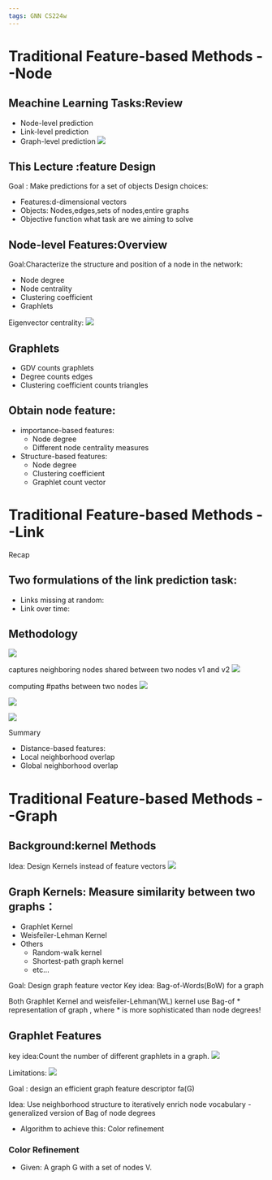 ```yaml
---
tags: GNN CS224w
---
```

# Traditional Feature-based Methods --Node
## Meachine Learning Tasks:Review
- Node-level prediction
- Link-level prediction
- Graph-level prediction
![](https://s2.loli.net/2021/12/31/mPBIX1Nta7DfyRb.png)

## This Lecture :feature Design
Goal : Make predictions for a set of objects
Design choices:
- Features:d-dimensional  vectors
- Objects: Nodes,edges,sets of nodes,entire graphs
- Objective function
what task are we aiming to solve
## Node-level Features:Overview
Goal:Characterize the structure and position of a node in the network:
- Node degree
- Node centrality
- Clustering coefficient
- Graphlets

Eigenvector centrality:
![](https://s2.loli.net/2021/12/31/mxl9wGTsH6Ndy2S.png)

## Graphlets
- GDV counts graphlets
- Degree counts edges
- Clustering coefficient counts triangles

## Obtain node feature:
- importance-based features:
    - Node degree
    - Different node centrality measures
- Structure-based features:
    - Node degree
    - Clustering coefficient
    - Graphlet count vector

# Traditional Feature-based Methods --Link

Recap

## Two formulations of the link prediction task:
- Links missing at random:
- Link over time:

## Methodology
![](https://s2.loli.net/2021/12/31/IaLUiHVd6fj2v8M.png)

captures neighboring nodes shared between two nodes v1 and v2
![](https://s2.loli.net/2021/12/31/Cmqpj8awZeB4fOV.png)

computing #paths between two nodes
![](https://s2.loli.net/2021/12/31/K6FzfBixyX8tDcb.png)

![](https://s2.loli.net/2021/12/31/V4h25lZFTC6k3UY.png)

![](https://s2.loli.net/2021/12/31/jkGW6EFvU3oQe48.png)

Summary
- Distance-based features:
- Local neighborhood overlap
- Global neighborhood overlap

# Traditional Feature-based Methods --Graph
## Background:kernel Methods
Idea: Design Kernels instead of feature vectors
![](https://s2.loli.net/2021/12/31/7J1Yp25bSO6Igkq.png)

## Graph Kernels: Measure similarity between two graphs：
- Graphlet Kernel
- Weisfeiler-Lehman Kernel
- Others
    - Random-walk kernel
    - Shortest-path graph kernel
    - etc...

Goal: Design graph feature vector 
Key idea: Bag-of-Words(BoW) for a graph

Both Graphlet Kernel and weisfeiler-Lehman(WL) kernel use Bag-of * representation of graph , where * is more sophisticated than node degrees!

## Graphlet Features
key idea:Count the number of different graphlets in a graph.
![](https://s2.loli.net/2021/12/31/TNHKXAxogzQndcV.png)

Limitations:
![](https://s2.loli.net/2021/12/31/hA5ZMjCia1euEBT.png)

Goal : design an efficient graph feature descriptor fa(G)

Idea: Use neighborhood structure to iteratively enrich node vocabulary
    - generalized version of Bag of node degrees
- Algorithm to achieve this:
    Color refinement

### Color Refinement
- Given: A graph G with a set of nodes V.
